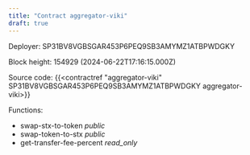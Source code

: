```yaml
---
title: "Contract aggregator-viki"
draft: true
---
```

Deployer: SP31BV8VGBSGAR453P6PEQ9SB3AMYMZ1ATBPWDGKY


 



Block height: 154929 (2024-06-22T17:16:15.000Z)

Source code: {{<contractref "aggregator-viki" SP31BV8VGBSGAR453P6PEQ9SB3AMYMZ1ATBPWDGKY aggregator-viki>}}

Functions:

* swap-stx-to-token _public_
* swap-token-to-stx _public_
* get-transfer-fee-percent _read_only_
